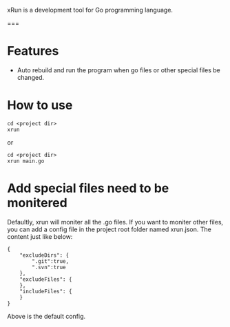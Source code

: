 xRun is a development tool for Go programming language.

===

# Features

* Auto rebuild and run the program when go files or other special files be changed.

# How to use

	cd <project dir>
	xrun

or

	cd <project dir>
	xrun main.go

# Add special files need to be monitered

Defaultly, xrun will moniter all the .go files. If you want to moniter other files, you can add a config file in the project root folder named xrun.json. The content just like below:

	{
		"excludeDirs": {
			".git":true,
			".svn":true
		},
		"excludeFiles": {
		},
		"includeFiles": {
		}
	}

Above is the default config.